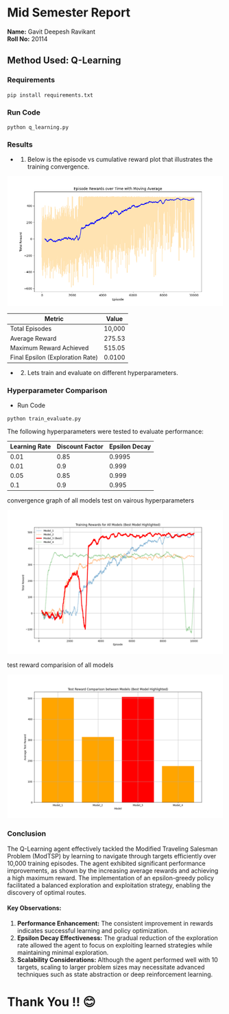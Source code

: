 # Mid Semester Report

**Name:** Gavit Deepesh Ravikant  
**Roll No:** 20114  

## Method Used: Q-Learning

### Requirements
~~~
pip install requirements.txt
~~~

###  Run Code
```
python q_learning.py

```
### Results

- 1) Below is the episode vs cumulative reward plot that illustrates the training convergence.

![Episode vs. Cumulative Reward](https://github.com/MOONLABIISERB/marl-ecs-course/blob/gavit_20114/MidSem/episode_rewards_plot.png) <!-- Ensure the link is accessible -->


| Metric                       | Value       |
|------------------------------|-------------|
| Total Episodes                | 10,000      |
| Average Reward                | 275.53       |
| Maximum Reward Achieved       | 515.05          |
| Final Epsilon (Exploration Rate) | 0.0100   |


- 2) Lets train and evaluate on different hyperparameters.



### Hyperparameter Comparison

- Run Code
```
python train_evaluate.py

```

The following hyperparameters were tested to evaluate performance:

| Learning Rate | Discount Factor | Epsilon Decay |
|---------------|-----------------|----------------|
| 0.01          | 0.85            | 0.9995         |
| 0.01          | 0.9             | 0.999          |
| 0.05          | 0.85            | 0.999          |
| 0.1           | 0.9             | 0.995          |


 convergence graph of all models test on vairous hyperparameters

 ![Episode vs. Cumulative Reward](https://github.com/MOONLABIISERB/marl-ecs-course/blob/gavit_20114/MidSem/all_models_training_rewards.png)

 test reward comparision of all models

 ![Episode vs. Cumulative Reward](https://github.com/MOONLABIISERB/marl-ecs-course/blob/gavit_20114/MidSem/test_reward_comparison.png)



### Conclusion

The Q-Learning agent effectively tackled the Modified Traveling Salesman Problem (ModTSP) by learning to navigate through targets efficiently over 10,000 training episodes. The agent exhibited significant performance improvements, as shown by the increasing average rewards and achieving a high maximum reward. The implementation of an epsilon-greedy policy facilitated a balanced exploration and exploitation strategy, enabling the discovery of optimal routes.

#### Key Observations:

1. **Performance Enhancement:** The consistent improvement in rewards indicates successful learning and policy optimization.
2. **Epsilon Decay Effectiveness:** The gradual reduction of the exploration rate allowed the agent to focus on exploiting learned strategies while maintaining minimal exploration.
3. **Scalability Considerations:** Although the agent performed well with 10 targets, scaling to larger problem sizes may necessitate advanced techniques such as state abstraction or deep reinforcement learning.

# Thank You !! 😊

